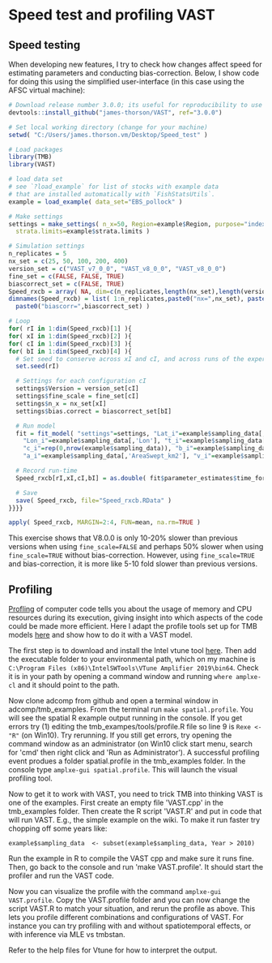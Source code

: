 # Speed test and profiling VAST

## Speed testing
When developing new features, I try to check how changes affect speed for estimating parameters and conducting bias-correction.  Below, I show code for doing this using the simplified user-interface (in this case using the AFSC virtual machine):

```R
# Download release number 3.0.0; its useful for reproducibility to use a specific release number
devtools::install_github("james-thorson/VAST", ref="3.0.0")

# Set local working directory (change for your machine)
setwd( "C:/Users/james.thorson.vm/Desktop/Speed_test" )

# Load packages
library(TMB)
library(VAST)

# load data set
# see `?load_example` for list of stocks with example data
# that are installed automatically with `FishStatsUtils`.
example = load_example( data_set="EBS_pollock" )

# Make settings
settings = make_settings( n_x=50, Region=example$Region, purpose="index",
  strata.limits=example$strata.limits )

# Simulation settings
n_replicates = 5
nx_set = c(25, 50, 100, 200, 400)
version_set = c("VAST_v7_0_0", "VAST_v8_0_0", "VAST_v8_0_0")
fine_set = c(FALSE, FALSE, TRUE)
biascorrect_set = c(FALSE, TRUE)
Speed_rxcb = array( NA, dim=c(n_replicates,length(nx_set),length(version_set),length(biascorrect_set)) )
dimnames(Speed_rxcb) = list( 1:n_replicates,paste0("nx=",nx_set), paste(version_set,"-fine=",fine_set,sep=""),
  paste0("biascorr=",biascorrect_set) )

# Loop
for( rI in 1:dim(Speed_rxcb)[1] ){
for( xI in 1:dim(Speed_rxcb)[2] ){
for( cI in 1:dim(Speed_rxcb)[3] ){
for( bI in 1:dim(Speed_rxcb)[4] ){
  # Set seed to conserve across xI and cI, and across runs of the experiment
  set.seed(rI)

  # Settings for each configuration cI
  settings$Version = version_set[cI]
  settings$fine_scale = fine_set[cI]
  settings$n_x = nx_set[xI]
  settings$bias.correct = biascorrect_set[bI]

  # Run model
  fit = fit_model( "settings"=settings, "Lat_i"=example$sampling_data[,'Lat'],
    "Lon_i"=example$sampling_data[,'Lon'], "t_i"=example$sampling_data[,'Year'],
    "c_i"=rep(0,nrow(example$sampling_data)), "b_i"=example$sampling_data[,'Catch_KG'],
    "a_i"=example$sampling_data[,'AreaSwept_km2'], "v_i"=example$sampling_data[,'Vessel'] )

  # Record run-time
  Speed_rxcb[rI,xI,cI,bI] = as.double( fit$parameter_estimates$time_for_run, units="mins")

  # Save
  save( Speed_rxcb, file="Speed_rxcb.RData" )
}}}}

apply( Speed_rxcb, MARGIN=2:4, FUN=mean, na.rm=TRUE )
```

This exercise shows that V8.0.0 is only 10-20% slower than previous versions when using `fine_scale=FALSE` and perhaps 50% slower when using `fine_scale=TRUE` without bias-correction.  However, using `fine_scale=TRUE` and bias-correction, it is more like 5-10 fold slower than previous versions.


## Profiling
[Profling](https://en.wikipedia.org/wiki/Profiling_(computer_programming))
of computer code tells you about the usage of memory and CPU resources
during its execution, giving insight into which aspects of the code could
be made more efficient. Here I adapt the profile tools set up for TMB
models
[here](https://github.com/kaskr/adcomp/tree/master/tmb_examples#profiling)
and show how to do it with a VAST model.

The first step is to download and install the Intel vtune tool
[here]([https://software.intel.com/en-us/vtune/choose-download#standalone). Then
add the executable folder to your environmental path, which on my machine
is `C:\Program Files (x86)\IntelSWTools\VTune Amplifier 2019\bin64`. Check
it is in your path by opening a command window and running `where
amplxe-cl` and it should point to the path.

Now clone adcomp from github and open a terminal window in
adcomp/tmb_examples. From the terminal run `make spatial.profile`. You will
see the spatial R example output running in the console. If you get errors
try (1) editing the tmb_exampes/tools/profile.R file so line 9 is `Rexe <-
"R"` (on Win10). Try rerunning. If you still get errors, try opening the
command window as an administrator (on Win10 click start menu, search for
'cmd' then right click and 'Run as Administrator'). A successful profiling
event produes a folder spatial.profile in the tmb_examples folder. In the
console type `amplxe-gui spatial.profile`. This will launch the visual
profiling tool.

Now to get it to work with VAST, you need to trick TMB into thinking VAST
is one of the examples. First create an empty file 'VAST.cpp' in the
tmb_examples folder. Then create the R script 'VAST.R' and put in code
that will run VAST. E.g., the simple example on the wiki. To make it run
faster try chopping off some years like:
```
example$sampling_data  <- subset(example$sampling_data, Year > 2010)
```
Run the example in R to compile the VAST cpp and make sure it runs
fine. Then, go back to the console and run 'make VAST.profile'. It should
start the profiler and run the VAST code. 

Now you can visualize the profile with the command `amplxe-gui
VAST.profile`. Copy the VAST.profile folder and you can now change the
script VAST.R to match your situation, and rerun the profile as above. This
lets you profile different combinations and configurations of VAST. For
instance you can try profiling with and without spatiotemporal effects, or
with inference via MLE vs tmbstan.

Refer to the help files for Vtune for how to interpret the output. 
